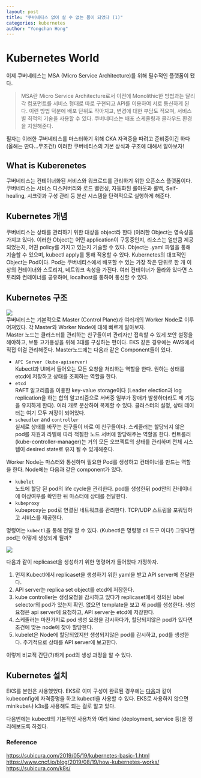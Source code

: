 ```yaml
---
layout: post
title: "쿠버네티스 없이 살 수 없는 몸이 되었다 (1)"
categories: kubernetes
author: "Yongchan Hong"
---
```


# Kubernetes World
이제 쿠버네티스는 MSA (Micro Service Architecture)를 위해 필수적인 플랫폼이 됐다.

> MSA란 Micro Service Architecture로서 이전에 Monolithic한 방법과는 달리 각 컴포먼트를 서비스 형태로 따로 구현되고 API를 이용하여 서로 통신하게 된다. 이런 방법 덕분에 배포 단위도 작아지고, 변경에 대한 부담도 적으며, 서비스 별 최적의 기술을 사용할 수 있다. 쿠버네티스는 배포 스케줄링과 클라우드 환경을 지원해준다. 

필자는 이러한 쿠버네티스를 마스터하기 위해 CKA 자격증을 따려고 준비중이긴 하다 (올해는 딴다...무조건!) 이러한 쿠버네티스의 기본 상식과 구조에 대해서 알아보자! 

## What is Kuberenetes
쿠버네티스는 컨테이너화된 서비스와 워크로드를 관리하기 위한 오픈소스 플랫폼이다. 쿠버네티스는 서비스 디스커버리와 로드 밸런싱, 자동화된 롤아웃과 롤백, Self-healing, 시크릿과 구성 관리 등 분산 시스템을 탄력적으로 실행하게 해준다. 

## Kubernetes 개념
쿠버네티스는 상태를 관리하기 위한 대상을 object라 한다 (이러한 Object는 영속성을 가지고 있다). 이러한 Object는 어떤 application이 구동중인지, 리소스는 얼만큼 제공되었는지, 어떤 policy를 가지고 있는지 기술할 수 있다. Object는 .yaml 파일을 통해 기술할 수 있으며, kubectl apply를 통해 적용할 수 있다. Kubernetes의 대표적인 Object는 Pod이다. Pod는 쿠버네티스에서 배포할 수 있는 가장 작은 단위로 한 개 이상의 컨테이너와 스토리지, 네트워크 속성을 가진다. 여러 컨테이너가 올라와 있다면 스토리와 컨테이너를 공유하며, localhost를 통하여 통신할 수 있다. 

## Kubernetes 구조
![](https://www.cncf.io/wp-content/uploads/2020/09/Kubernetes-architecture-diagram-1-1-1024x698.png)  
쿠버네티스는 기본적으로 Master (Control Plane)과 여러개의 Worker Node로 이루어져있다. 각 Master와 Worker Node에 대해 빠르게 알아보자.   
Master 노드는 클러스터를 관리하는 친구들이며 관리자만 접속할 수 있게 보안 설정을 해야하고, 보통 고가용성을 위해 3대를 구성하는 편이다. EKS 같은 경우에는 AWS에서 직접 이걸 관리해준다. Master노드에는 다음과 같은 Component들이 있다.

- `API Server (kube-apiserver)`  
Kubectl과 UI에서 들어오는 모든 요청을 처리하는 역할을 한다. 원하는 상태를 etcd에 저장하고 상태를 조회하는 역할을 한다.
- `etcd`  
RAFT 알고리즘을 이용한 key-value storage이다 (Leader election과 log replication을 하는 합의 알고리즘으로 서버중 일부가 장애가 발생하더라도 제 기능을 유지하게 한다). 여러 개로 분산하여 복제할 수 있다. 클러스터의 설정, 상태 데이터는 여기 모두 저장이 되어있다. 
- `scheudler` and `controller`  
실제로 상태를 바꾸는 친구들이 바로 이 친구들이다. 스케줄러는 할당되지 않은 pod를 자원과 라벨에 따라 적절한 노드 서버에 할당해주는 역할을 한다. 컨트롤러 (kube-controller-manager)는 거의 모든 오브젝트의 상태를 관리하며 전체 시스템이 desired state로 유지 될 수 있게해준다. 

Worker Node는 마스터와 통신하며 필요한 Pod를 생성하고 컨테이너를 만드는 역할을 한다. Node에는 다음과 같은 component가 있다.
- `kubelet`  
노드에 할당 된 pod의 life cycle을 관리한다. pod를 생성한뒤 pod안의 컨테이너에 이상여부를 확인한 뒤 마스터에 상태를 전달한다. 
- `kubeproxy`  
kubeproxy는 pod로 연결된 네트워크를 관리한다. TCP/UDP 스트림을 포워딩하고 서비스를 제공한다.

명령어는 `kubectl`을 통해 전달 할 수 있다. (Kubectl은 명령행 cli 도구 이다!) 그렇다면 pod는 어떻게 생성되게 될까? 

![](https://subicura.com/generated/assets/article_images/2019-05-19-kubernetes-basic-1/create-replicaset-1000-9947c6c3a.webp)

다음과 같이 replicaset을 생성하기 위한 명령어가 들어왔다 가정하자.  
1. 먼저 Kubectl에서 replicaset을 생성하기 위한 yaml을 받고 API server에 전달한다.   
2. API server는 replica set object를 etcd에 저장한다.
3. kube controller는 생성요청을 감시하고 있다가 replicaset에서 정의된 label selector의 pod가 있는지 확인. 없으면 template을 보고 새 pod를 생성한다. 생성요청은 api server에 요청하고, API server는 etcd에 저장한다.
4. 스케줄러는 마찬가지로 pod 생성 요청을 감시하다가, 할당되지않은 pod가 있다면 조건에 맞는 node에 찾아 할당한다. 
5. kubelet은 Node에 할당되었지만 생성되지않은 pod를 감시하고, pod를 생성한다. 주기적으로 상태를 API server에 보고한다.

이렇게 비교적 간단(?)하게 pod의 생성 과정을 알 수 있다.

## Kubernetes 설치
EKS를 본인은 사용했었다. EKS로 이미 구성이 완료된 경우에는 [다음](https://aws.amazon.com/ko/premiumsupport/knowledge-center/eks-cluster-connection/)과 같이 kubeconfig에 자격증명을 하고 kubectl을 사용할 수 있다. EKS로 사용하지 않으면 minikube나 k3s를 사용해도 되는 걸로 알고 있다. 

다음번에는 kubectl의 기본적인 사용처와 여러 kind (deployment, service 등)을 정리해보도록 하겠다. 

### Reference
https://subicura.com/2019/05/19/kubernetes-basic-1.html  
https://www.cncf.io/blog/2019/08/19/how-kubernetes-works/  
https://subicura.com/k8s/  
